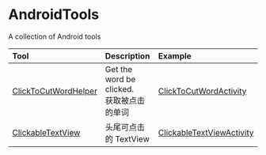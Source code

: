 # AndroidTools
A collection of Android tools

| Tool | Description | Example |
|:-----|:-----|:-----|
| [ClickToCutWordHelper](https://github.com/shichaohui/AndroidTools/blob/master/library/src/main/java/com/sch/library/viewtools/ClickToCutWordHelper.java) | Get the word be clicked.<br />获取被点击的单词 | [ClickToCutWordActivity](https://github.com/shichaohui/AndroidTools/blob/master/app/src/main/java/com/sch/androidtools/viewtools/ClickToCutWordActivity.java) |
| [ClickableTextView](https://github.com/shichaohui/AndroidTools/blob/master/library/src/main/java/com/sch/library/widget/ClickableTextView.java) |头尾可点击的 TextView | [ClickableTextViewActivity](https://github.com/shichaohui/AndroidTools/blob/master/app/src/main/java/com/sch/androidtools/widget/ClickableTextViewActivity.java) |
